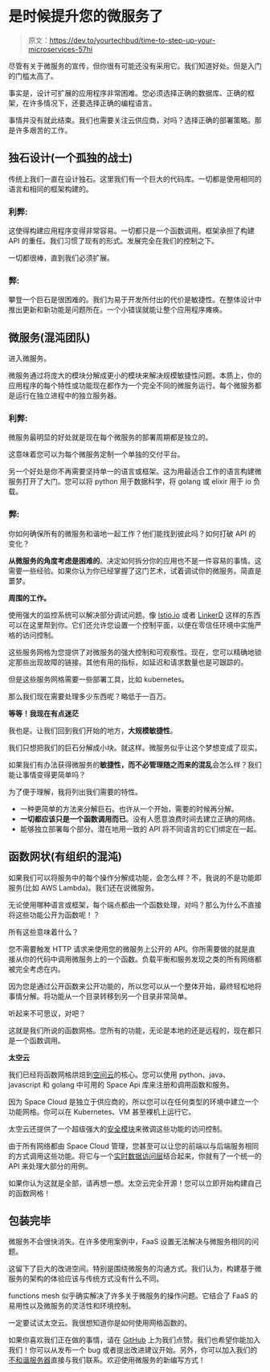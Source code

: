 # 是时候提升您的微服务了

> 原文：<https://dev.to/yourtechbud/time-to-step-up-your-microservices-57hi>

尽管有关于微服务的宣传，但你很有可能还没有采用它。我们知道好处。但是入门的门槛太高了。

事实是，设计可扩展的应用程序非常困难。您必须选择正确的数据库、正确的框架，在许多情况下，还要选择正确的编程语言。

事情并没有就此结束。我们也需要关注云供应商，对吗？选择正确的部署策略。那是许多艰苦的工作。

## 独石设计(一个孤独的战士)

传统上我们一直在设计独石。这里我们有一个巨大的代码库。一切都是使用相同的语言和相同的框架构建的。

### 利弊:

这使得构建应用程序变得非常容易。一切都只是一个函数调用。框架承担了构建 API 的重任。我们习惯了现有的形式。发展完全在我们的控制之下。

一切都很棒，直到我们必须扩展。

### 弊:

攀登一个巨石是很困难的。我们为易于开发所付出的代价是敏捷性。在整体设计中推出更新和新功能是问题所在。一个小错误就能让整个应用程序瘫痪。

## 微服务(混沌团队)

进入微服务。

微服务通过将庞大的模块分解成更小的模块来解决规模敏捷性问题。本质上，你的应用程序的每个特性或功能现在都作为一个完全不同的微服务运行。每个微服务都是运行在独立进程中的独立服务器。

### 利弊:

微服务最明显的好处就是现在每个微服务的部署周期都是独立的。

这意味着您可以为每个微服务定制一个单独的交付平台。

另一个好处是你不再需要坚持单一的语言或框架。这为用最适合工作的语言构建微服务打开了大门。您可以将 python 用于数据科学，将 golang 或 elixir 用于 io 负载。

### 弊:

你如何确保所有的微服务和谐地一起工作？他们能找到彼此吗？如何打破 API 的变化？

**从微服务的角度考虑是困难的**。决定如何拆分你的应用也不是一件容易的事情。这需要一些经验。如果你认为你已经掌握了这门艺术，试着调试你的微服务。简直是噩梦。

**周围的工作。**

使用强大的监控系统可以解决部分调试问题。像 [Istio.io](https://istio.io/) 或者 [LinkerD](https://linkerd.io) 这样的东西可以在这里帮到你。它们还允许您设置一个控制平面，以便在零信任环境中实施严格的访问控制。

这些服务网格为您提供了对微服务的强大控制和可观察性。现在，您可以精确地锁定那些出现故障的链接。其他有用的指标，如延迟和请求数量也是可跟踪的。

但是这些服务网格需要一些部署工具，比如 kubernetes。

那么我们现在需要处理多少东西呢？略低于一百万。

**等等！我现在有点迷茫**

我也是。让我们回到我们开始的地方，**大规模敏捷性**。

我们只想把我们的巨石分解成小块。就这样。微服务似乎让这个梦想变成了现实。

如果我们有办法获得微服务的**敏捷性，而不必管理随之而来的混乱**会怎么样？我们能让事情变得更简单吗？

为了便于理解，我将列出我们需要的特性。

*   一种更简单的方法来分解巨石。也许从一个开始，需要的时候再分解。
*   **一切都应该只是一个函数调用而已**。没有人愿意浪费时间去建立正确的网络。
*   能够独立部署每个部分。潜在地用一致的 API 将不同语言的它们绑定在一起。

## 函数网状(有组织的混沌)

如果我们可以将服务中的每个操作分解成功能，会怎么样？不，我说的不是功能即服务(比如 AWS Lambda)。我们还在说微服务。

无论使用哪种语言或框架，每个端点都由一个函数处理，对吗？那么为什么不直接将这些功能公开为函数呢！？

所有这些意味着什么？

您不需要触发 HTTP 请求来使用您的微服务上公开的 API。你所需要做的就是直接从你的代码中调用微服务上的一个函数。负载平衡和服务发现之类的所有网络都被完全考虑在内。

因为您是通过公开函数来公开功能的，所以您可以从一个整体开始，最终轻松地将事情分解。将功能从一个目录转移到另一个目录非常简单。

听起来不可思议，对吧？

这就是我们所说的函数网格。您所有的功能，无论是本地的还是远程的，现在都只是一个函数调用。

**太空云**

我们已经将函数网格烘焙到[空间云](https://github.com/spaceuptech/space-cloud)的核心。您可以使用 python、java、javascript 和 golang 中可用的 Space Api 库来注册和调用函数和服务。

因为 Space Cloud 是独立于供应商的，所以您可以在任何类型的环境中建立一个功能网格。你可以在 Kubernetes、VM 甚至裸机上运行它。

太空云还提供了一个超级强大的[安全模块](https://spaceuptech.com/docs/security/overview)来微调这些功能的访问控制。

由于所有网络都由 Space Cloud 管理，您甚至可以让您的前端以与后端服务相同的方式调用这些功能。将它与一个[实时数据访问层](https://spaceuptech.com/docs/database/overview)结合起来，你就有了一个统一的 API 来处理大部分的用例。

如果你认为这就是全部，请再想一想。太空云完全开源！您可以立即开始构建自己的函数网格！

## 包装完毕

微服务不会很快消失。在许多使用案例中，FaaS 设置无法解决与微服务相同的问题。

这留下了巨大的改进空间。特别是围绕微服务的沟通方式。我们认为，构建基于微服务的架构的体验应该与传统方式没有什么不同。

functions mesh 似乎确实解决了许多关于微服务的操作问题。它结合了 FaaS 的易用性以及微服务的灵活性和环境控制。

一定要试试太空云。我很想知道你是如何使用网格函数的。

如果你喜欢我们正在做的事情，请在 [GitHub](https://github.com/spaceuptech/space-cloud) 上为我们点赞。我们也希望你能加入我们！你可以从发布一个 bug 或者提出改进建议开始。另外，你可以加入我们的[不和谐服务器](https://discord.gg/ypXEEBr)直接与我们联系。欢迎使用微服务的新编写方式！